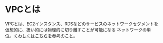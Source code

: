 # VPCとは

VPCとは、EC2インスタンス、RDSなどのサービスのネットワークセグメントを
仮想的に、扱い的には物理的に切り離すことが可能になる
ネットワークの単位。[くわしくはこちらを参考](https://aws.amazon.com/jp/vpc/)のこと。
